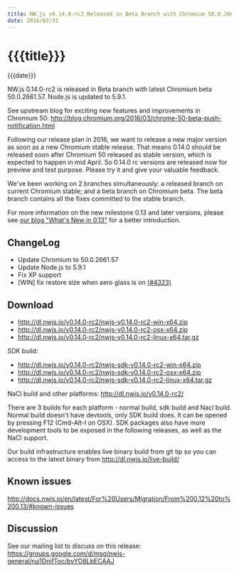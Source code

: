 ```yaml
---
title: NW.js v0.14.0-rc2 Released in Beta Branch with Chromium 50.0.2661.57
date: 2016/03/31
---
```

# {{{title}}}
{{{date}}}

NW.js 0.14.0-rc2 is released in Beta branch with latest Chromium beta 50.0.2661.57. Node.js is updated to 5.9.1.

See upstream blog for exciting new features and improvements in Chromium 50: http://blog.chromium.org/2016/03/chrome-50-beta-push-notification.html

Following our release plan in 2016, we want to release a new major version as soon as a new Chromium stable release. That means 0.14.0 should be released soon after Chromium 50 released as stable version, which is expected to happen in mid April. So 0.14.0 rc versions are released now for preview and test purpose. Please try it and give your valuable feedback.

We've been working on 2 branches simultaneously: a released branch on current Chromium stable; and a beta branch on Chromium beta. The beta branch contains all the fixes committed to the stable branch.

For more information on the new milestone 0.13 and later versions, please see [our blog "What's New in 0.13"](/blog/whats-new-in-0.13) for a better introduction.

## ChangeLog

- Update Chromium to 50.0.2661.57
- Update Node.js to 5.9.1
- Fix XP support
- [WIN] fix restore size when aero glass is on [(#4323)](https://github.com/nwjs/nw.js/issues/4323)

## Download 

* http://dl.nwjs.io/v0.14.0-rc2/nwjs-v0.14.0-rc2-win-x64.zip 
* http://dl.nwjs.io/v0.14.0-rc2/nwjs-v0.14.0-rc2-osx-x64.zip 
* http://dl.nwjs.io/v0.14.0-rc2/nwjs-v0.14.0-rc2-linux-x64.tar.gz 

SDK build: 
* http://dl.nwjs.io/v0.14.0-rc2/nwjs-sdk-v0.14.0-rc2-win-x64.zip 
* http://dl.nwjs.io/v0.14.0-rc2/nwjs-sdk-v0.14.0-rc2-osx-x64.zip 
* http://dl.nwjs.io/v0.14.0-rc2/nwjs-sdk-v0.14.0-rc2-linux-x64.tar.gz 

NaCl build and other platforms: http://dl.nwjs.io/v0.14.0-rc2/ 

There are 3 builds for each platform - normal build, sdk build and Nacl build. Normal build doesn't have devtools, only SDK build does. lt can be opened by pressing F12 (Cmd-Alt-I on OSX). SDK packages also have more development tools to be exposed in the following releases, as well as the NaCl support. 

Our build infrastructure enables live binary build from git tip so you can access to the latest binary from http://dl.nwjs.io/live-build/ 

## Known issues 
 
http://docs.nwjs.io/en/latest/For%20Users/Migration/From%200.12%20to%200.13/#known-issues

## Discussion

See our mailing list to discuss on this release: https://groups.google.com/d/msg/nwjs-general/ruj1DnifToc/bvYO8LbECAAJ
